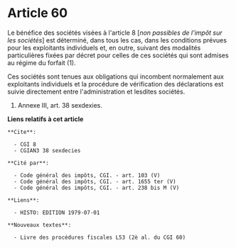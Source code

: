 # Article 60

Le bénéfice des sociétés visées à l'article 8 [*non passibles de l'impôt sur les sociétés*] est déterminé, dans tous les cas,
dans les conditions prévues pour les exploitants individuels et, en outre, suivant des modalités particulières fixées par
décret pour celles de ces sociétés qui sont admises au régime du forfait (1).

Ces sociétés sont tenues aux obligations qui incombent normalement aux exploitants individuels et la procédure de
vérification des déclarations est suivie directement entre l'administration et lesdites sociétés.

1)  Annexe III, art. 38 sexdexies.

**Liens relatifs à cet article**

	**Cite**:

	  - CGI 8
	  - CGIAN3 38 sexdecies

	**Cité par**:

	  - Code général des impôts, CGI. - art. 103 (V)
	  - Code général des impôts, CGI. - art. 1655 ter (V)
	  - Code général des impôts, CGI. - art. 238 bis M (V)

	**Liens**:

	  - HISTO: EDITION 1979-07-01

	**Nouveaux textes**:

	  - Livre des procédures fiscales L53 (2è al. du CGI 60)
